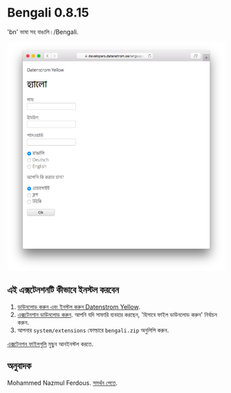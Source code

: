 Bengali 0.8.15
==============
'bn' ভাষা সহ বাঙালি।/Bengali.

<p align="center"><img src="bengali-screenshot.png?raw=true" alt="Screenshot"></p>

## এই এক্সটেনশনটি কীভাবে ইনস্টল করবেন

1. [ডাউনলোড করুন এবং ইনস্টল করুন Datenstrom Yellow](https://github.com/datenstrom/yellow/).
2. [এক্সটেনশান ডাউনলোড করুন](https://github.com/datenstrom/yellow-extensions/raw/master/zip/bengali.zip). আপনি যদি সাফারি ব্যবহার করছেন, 'হিসাবে ফাইল ডাউনলোড করুন' নির্বাচন করুন.
3. আপনার `system/extensions` ফোল্ডারে `bengali.zip` অনুলিপি করুন.

[এক্সটেনশন ফাইলগুলি](extension.ini) মুছুন আনইনস্টল করতে.

## অনুবাদক

Mohammed Nazmul Ferdous. [সমর্থন পেতে](https://extensions.datenstrom.se/help/).
